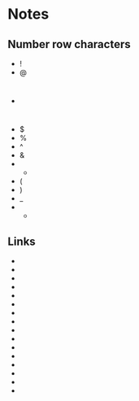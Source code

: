 # Notes
## Number row characters
* !
* @
* #
* $
* %
* ^
* &
* *
* (
* )
* _
* +
## Links
* 
* 
* 
* 
*
*
*
*
*
*
*
*
*
*
*
*
